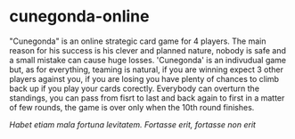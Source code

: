 # cunegonda-online
"Cunegonda" is an online strategic card game for 4 players. The main reason for his success is his clever and planned nature, nobody is safe and a small mistake can cause huge losses.
'Cunegonda' is an indivudual game but, as for everything, teaming is natural, if you are winning expect 3 other players against you, if you are losing you have plenty of chances to climb back up if you play your cards corectly. Everybody can overturn the standings, you can pass from fisrt to last and back again to first in a matter of few rounds, the game is over only when the 10th round finishes.

*Habet etiam mala fortuna levitatem. Fortasse erit, fortasse non erit*
